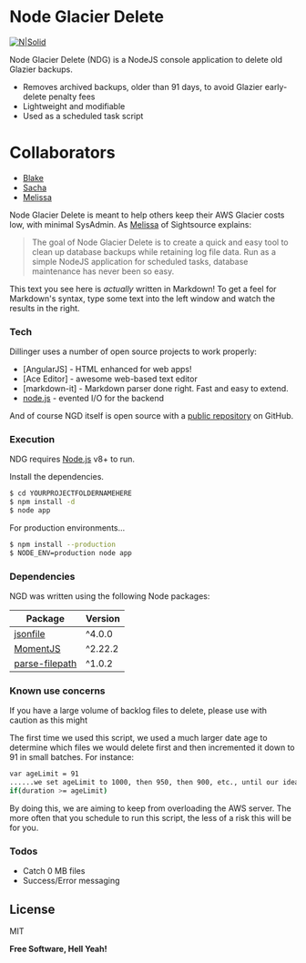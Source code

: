 # Node Glacier Delete

[![N|Solid](http://static1.squarespace.com/static/542eabb7e4b09a6d22983ddf/t/542ead21e4b018017d102f44/1533214328199/?format=1500w)][s2]

Node Glacier Delete (NDG) is a NodeJS console application to delete old Glazier backups.

  - Removes archived backups, older than 91 days, to avoid Glazier early-delete penalty fees
  - Lightweight and modifiable
  - Used as a scheduled task script

# Collaborators

  - [Blake][blake]
  - [Sacha][sacha]
  - [Melissa][melissa]


Node Glacier Delete is meant to help others keep their AWS Glacier costs low, with minimal SysAdmin.  As [Melissa][melissa] of Sightsource explains:

> The goal of Node Glacier Delete
> is to create a quick and easy tool
> to clean up database backups while
> retaining log file data. Run as a
> simple NodeJS application for scheduled
> tasks, database maintenance has never 
> been so easy.

This text you see here is *actually* written in Markdown! To get a feel for Markdown's syntax, type some text into the left window and watch the results in the right.

### Tech

Dillinger uses a number of open source projects to work properly:

* [AngularJS] - HTML enhanced for web apps!
* [Ace Editor] - awesome web-based text editor
* [markdown-it] - Markdown parser done right. Fast and easy to extend.
* [node.js] - evented I/O for the backend

And of course NGD itself is open source with a [public repository][git-repo-url] on GitHub.

### Execution

NDG requires [Node.js] v8+ to run.

Install the dependencies.

```sh
$ cd YOURPROJECTFOLDERNAMEHERE
$ npm install -d
$ node app
```

For production environments...

```sh
$ npm install --production
$ NODE_ENV=production node app
```

### Dependencies

NGD was written using the following Node packages:

| Package | Version |
| ------ | ------ |
| [jsonfile][jsonfile] | ^4.0.0 |
| [MomentJS][moment] | ^2.22.2 |
| [parse-filepath][pfp] | ^1.0.2 |


### Known use concerns

If you have a large volume of backlog files to delete, please use with caution as this might 

The first time we used this script, we used a much larger date age to determine which files we would delete first and then incremented it down to 91 in small batches. For instance:

```sh
var ageLimit = 91
......we set ageLimit to 1000, then 950, then 900, etc., until our ideal 91 limit.
if(duration >= ageLimit)
```

By doing this, we are aiming to keep from overloading the AWS server. The more often that you schedule to run this script, the less of a risk this will be for you.


### Todos

 - Catch 0 MB files
 - Success/Error messaging

License
----

MIT


**Free Software, Hell Yeah!**

[//]: # (These are reference links used in the body of this note and get stripped out when the markdown processor does its job. There is no need to format nicely because it shouldn't be seen. Thanks SO - http://stackoverflow.com/questions/4823468/store-comments-in-markdown-syntax)


   [s2]: <http://www.sightsource.net/>
   [blake]: <https://github.com/BlakeS2>
   [sacha]: <https://github.com/SachaGordon>
   [melissa]: <https://github.com/melissight>
   [moment]: <http://momentjs.com/>
   [jsonfile]: <https://www.npmjs.com/package/jsonfile>
   [pfp]: <https://www.npmjs.com/package/parse-filepath>
   [git-repo-url]: <https://github.com/BlakeS2/node-glacier-delete>
   [node.js]: <http://nodejs.org>

